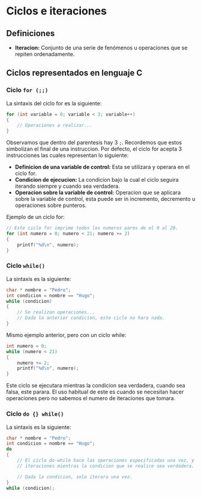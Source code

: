 # Ciclos e iteraciones

## Definiciones
- __Iteracion:__ Conjunto de una serie de fenómenos u operaciones que se repiten ordenadamente.


## Ciclos representados en lenguaje C
### Ciclo `for (;;)`
La sintaxis del ciclo for es la siguiente:
```c
for (int variable = 0; variable < 3; variable++)
{
    // Operaciones a realizar...
}
```

Observamos que dentro del parentesis hay 3 `;`. Recordemos que estos simbolizan el final de una instruccion. Por defecto, el ciclo for acepta 3 instrucciones las cuales representan lo siguiente:
- __Definicion de una variable de control:__ Esta se utilizara y operara en el ciclo for.
- __Condicion de ejecucion:__ La condicion bajo la cual el ciclo seguira iterando siempre y cuando sea verdadera.
- __Operacion sobre la variable de control:__ Operacion que se aplicara sobre la variable de control, esta puede ser in incremento, decremento u operaciones sobre punteros.

Ejemplo de un ciclo for:
```c
// Este ciclo for imprime todos los numeros pares de el 0 al 20.
for (int numero = 0; numero < 21; numero += 2)
{
    printf("%d\n", numero);
}
```

### Ciclo `while()`
La sintaxis es la siguiente:
```c
char * nombre = "Pedro";
int condicion = nombre == "Hugo";
while (condicion)
{
    // Se realizan operaciones...
    // Dada la anterior condicion, este ciclo no hara nada.
}
```

Mismo ejemplo anterior, pero con un ciclo while:
```c
int numero = 0;
while (numero < 21)
{
    numero += 2;
    printf("%d\n", numero);
}
```

Este ciclo se ejecutara mientras la condicion sea verdadera, cuando sea falsa, este parara.
El uso habitual de este es cuando se necesitan hacer operaciones pero no sabemos el numero de iteraciones que tomara.

### Ciclo `do {} while()`
La sintaxis es la siguiente:
```c
char * nombre = "Pedro";
int condicion = nombre == "Hugo";
do
{
    // El ciclo do-while hace las operaciones especificadas una vez, y luego realiza las
    // iteraciones mientras la condicion que se realice sea verdadera.

    // Dada la condicion, solo iterara una vez.
}
while (condicion);
```


